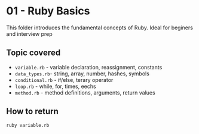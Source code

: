# 01 - Ruby Basics

This folder introduces the fundamental concepts of Ruby. Ideal for beginers and interview prep 
## Topic covered

- `variable.rb` - variable declaration, reassignment, constants
- `data_types.rb`- string, array, number, hashes, symbols
- `conditional.rb` - if/else, terary operator
- `loop.rb` - while, for, times, eechs
- `method.rb` - method definitions, arguments, return values

## How to return 
```bash
ruby variable.rb
